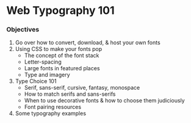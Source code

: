 # Web Typography 101

### Objectives

1. Go over how to convert, download, & host your own fonts
2. Using CSS to make your fonts pop
    - The concept of the font stack
    - Letter-spacing
    - Large fonts in featured places
    - Type and imagery
3. Type Choice 101
    - Serif, sans-serif, cursive, fantasy, monospace
    - How to match serifs and sans-serifs
    - When to use decorative fonts & how to choose them judiciously
    - Font pairing resources
4. Some typography examples